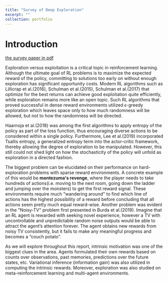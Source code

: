 ```yaml
---
title: "Survey of Deep Exploration"
excerpt: ""
collection: portfolio
---
```


Introduction
===

[the survey paper in pdf](http://remyjkim.github.io/files/Survey_Exploration_RL.pdf)
 
Exploration versus exploitation is a critical topic in reinforcement learning.
Although the ultimate goal of RL problems is to maximize the expected reward of the policy, committing to solutions too early on without enough exploration has significant opportunity costs.
Modern RL algorithms such as Lillicrap et al.(2016), Schulman et al.(2015), Schulman et al.(2017) that optimize for the best returns can achieve good exploitation quite efficiently, while exploration remains more like an open topic.
Such RL algorithms that proved successful in dense reward environments utilized $\epsilon$-greedy exploration which leaves space only to how much randomness will be allowed, but not to how the randomness will be directed. 

Haarnoja et al.(2018) was among the first algorithms to apply entropy of the policy as part of the loss function, thus encouraging diverse actions to be considered within a single policy. Furthermore, Lee et al.(2019) incorporated Tsallis entropy, a generalized entropy term into the actor-critic framework, thereby allowing the degree of exploration to be manipulated. However, this still could not shed light on how the stochasticity of the policy will unfold as exploration in a directed fashion.

The biggest problem can be elucidated on their performance on hard-exploration problems with sparse reward environments. 
A concrete example of this would be **montezuma's revenge**, where the player needs to take hundreds of actions(i.e. moving to the next room, going down the ladder and jumping over the monsters) to get the first reward signal. 
These environments require much "wandering around" to find which line of actions has the highest possibility of a reward before concluding that all actions seem pretty much equal reward-wise. 
Another problem was evident in the "Noisy-TV" problem first presented in Burda et al.(2019).
Imagine that an RL agent is rewarded with seeking novel experience, however a TV with uncontrollable and unpredictable random noise outputs would be able to attract the agent’s attention forever. 
The agent obtains new rewards from noisy TV consistently, but it fails to make any meaningful progress and becomes a “couch potato”.

As we will explore throughout this report, intrinsic motivation was one of the biggest clues in the area. Agents formulated their own rewards based on counts over observations, past memories, predictions over the future states, etc. Variational inference (information gain) was also utilized in computing the intrinsic rewards. Moreover, exploration was also studied on meta-reinforcement learning and multi-agent environments.
